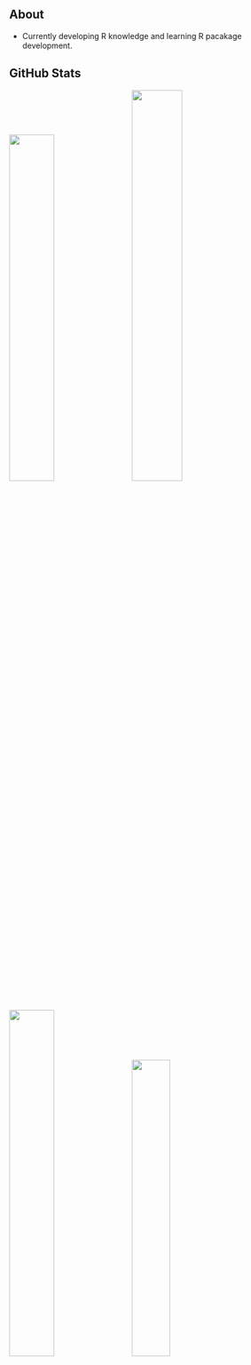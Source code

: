 ## About
- Currently developing R knowledge and learning R pacakage development.

## GitHub Stats
<div class='container'>
  <img style="height: auto; width: 40%;" class="img" src = "https://github-readme-stats.vercel.app/api?username=ELW-courses&show=reviews&theme=blue-green&rank_icon=github&hide_border=false&include_all_commits=true&count_private=false&hide=stars&show_icons=true&&custom_title=Stats" />
  &nbsp;
  &nbsp;
 <img style="height: auto; width: 42.5%;" class="img" src = "https://nirzak-streak-stats.vercel.app/?user=ELW-courses&theme=blue-green&hide_border=false" /></div>
</div>


<div class='container'>
  <img style="height: auto; width: 40%;" class="img" src = "https://github-readme-stats.vercel.app/api/top-langs/?username=ELW-courses&theme=gotham&hide_border=false&include_all_commits=false&count_private=false&layout=donut" />
  &nbsp;
  &nbsp;
  <img style="height: auto; width: 37%;" class="img" src = "https://github-profile-trophy.vercel.app/?username=ELW-courses&theme=alduin&title=Commit,Stars,Issues,Repositories,PullRequest,Experience&row=2&column=3" /></div>
</div>

